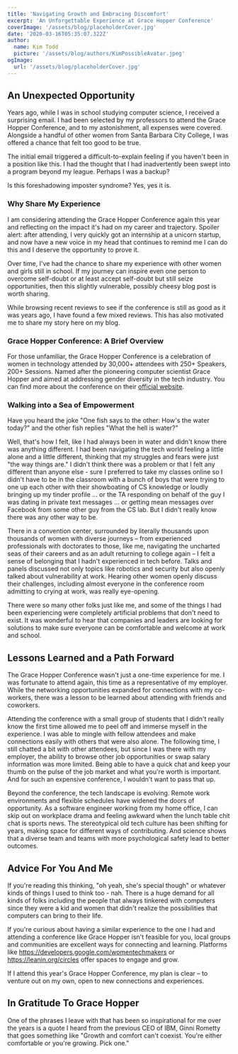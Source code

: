 ```yaml
---
title: 'Navigating Growth and Embracing Discomfort'
excerpt: 'An Unforgettable Experience at Grace Hopper Conference'
coverImage: '/assets/blog/placeholderCover.jpg'
date: '2020-03-16T05:35:07.322Z'
author:
  name: Kim Todd
  picture: '/assets/blog/authors/KimPossibleAvatar.jpeg'
ogImage:
  url: '/assets/blog/placeholderCover.jpg'
---
```


## An Unexpected Opportunity

Years ago, while I was in school studying computer science, I received a surprising email. I had been selected by my professors to attend the Grace Hopper Conference, and to my astonishment, all expenses were covered. Alongside a handful of other women from Santa Barbara City College, I was offered a chance that felt too good to be true.

The initial email triggered a difficult-to-explain feeling if you haven't been in a position like this. I had the thought that I had inadvertently been swept into a program beyond my league. Perhaps I was a backup?

Is this foreshadowing imposter syndrome? Yes, yes it is.

### Why Share My Experience

I am considering attending the Grace Hopper Conference again this year and reflecting on the impact it's had on my career and trajectory. Spoiler alert: after attending, I very quickly got an internship at a unicorn startup, and now have a new voice in my head that continues to remind me I can do this and I deserve the opportunity to prove it.

Over time, I've had the chance to share my experience with other women and girls still in school. If my journey can inspire even one person to overcome self-doubt or at least accept self-doubt but still seize opportunities, then this slightly vulnerable, possibly cheesy blog post is worth sharing.

While browsing recent reviews to see if the conference is still as good as it was years ago, I have found a few mixed reviews. This has also motivated me to share my story here on my blog.

### Grace Hopper Conference: A Brief Overview

For those unfamiliar, the Grace Hopper Conference is a celebration of women in technology attended by 30,000+ attendees with 250+ Speakers, 200+ Sessions. Named after the pioneering computer scientist Grace Hopper and aimed at addressing gender diversity in the tech industry. You can find more about the conference on their [official website](https://ghc.anitab.org/).

### Walking into a Sea of Empowerment

Have you heard the joke "One fish says to the other: How's the water today?" and the other fish replies "What the hell is water?"

Well, that's how I felt, like I had always been in water and didn't know there was anything different. I had been navigating the tech world feeling a little alone and a little different, thinking that my struggles and fears were just "the way things are." I didn't think there was a problem or that I felt any different than anyone else - sure I preferred to take my classes online so I didn't have to be in the classroom with a bunch of boys that were trying to one up each other with their showboating of CS knowledge or loudly bringing up my tinder profile ... or the TA responding on behalf of the guy I was dating in private text messages ... or getting mean messages over Facebook from some other guy from the CS lab. But I didn't really know there was any other way to be.

There in a convention center, surrounded by literally thousands upon thousands of women with diverse journeys – from experienced professionals with doctorates to those, like me, navigating the uncharted seas of their careers and as an adult returning to college again – I felt a sense of belonging that I hadn't experienced in tech before. Talks and panels discussed not only topics like robotics and security but also openly talked about vulnerability at work. Hearing other women openly discuss their challenges, including almost everyone in the conference room admitting to crying at work, was really eye-opening.

There were so many other folks just like me, and some of the things I had been experiencing were completely artificial problems that don't need to exist. It was wonderful to hear that companies and leaders are looking for solutions to make sure everyone can be comfortable and welcome at work and school.

## Lessons Learned and a Path Forward

The Grace Hopper Conference wasn't just a one-time experience for me. I was fortunate to attend again, this time as a representative of my employer. While the networking opportunities expanded for connections with my co-workers, there was a lesson to be learned about attending with friends and coworkers.

Attending the conference with a small group of students that I didn't really know the first time allowed me to peel off and immerse myself in the experience. I was able to mingle with fellow attendees and make connections easily with others that were also alone. The following time, I still chatted a bit with other attendees, but since I was there with my employer, the ability to browse other job opportunities or swap salary information was more limited. Being able to have a quick chat and keep your thumb on the pulse of the job market and what you're worth is important. And for such an expensive conference, I wouldn't want to pass that up.

Beyond the conference, the tech landscape is evolving. Remote work environments and flexible schedules have widened the doors of opportunity. As a software engineer working from my home office, I can skip out on workplace drama and feeling awkward when the lunch table chit chat is sports news. The stereotypical old tech culture has been shifting for years, making space for different ways of contributing. And science shows that a diverse team and teams with more psychological safety lead to better outcomes.

## Advice For You And Me

If you're reading this thinking, "oh yeah, she's special though" or whatever kinds of things I used to think too - nah. There is a huge demand for all kinds of folks including the people that always tinkered with computers since they were a kid and women that didn't realize the possibilities that computers can bring to their life.

If you're curious about having a similar experience to the one I had and attending a conference like Grace Hopper isn't feasible for you, local groups and communities are excellent ways for connecting and learning. Platforms like <https://developers.google.com/womentechmakers> or <https://leanin.org/circles> offer spaces to engage and grow.

If I attend this year's Grace Hopper Conference, my plan is clear – to venture out on my own, open to new connections and experiences.

## In Gratitude To Grace Hopper

One of the phrases I leave with that has been so inspirational for me over the years is a quote I heard from the previous CEO of IBM, Ginni Rometty that goes something like "Growth and comfort can't coexist. You're either comfortable or you're growing. Pick one."
